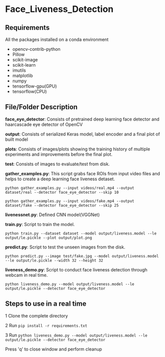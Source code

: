 # Face_Liveness_Detection

## Requirements
All the packages installed on a conda environment
* opencv-contrib-python
* Pillow
* scikit-image
* scikit-learn
* imutils
* matplotlib
* numpy
* tensorflow-gpu(GPU)
* tensorflow(CPU)


## File/Folder Description

__face_eye_detector__: Consists of pretrained deep learning face detector and haarcascade eye detector of OpenCV


__output__: Consists of serialized Keras model, label encoder and a final plot of built model


__plots__: Consists of images/plots showing the training history of multiple experiments and improvements before the final plot.


__test__: Consists of images to evaluate/test from disk.


__gather_examples.py__: This script grabs face ROIs from input video files and helps to create a deep learning face liveness detaset.

`python gather_examples.py --input videos/real.mp4 --output dataset/real --detector face_eye_detector --skip 10`

`python gather_examples.py --input videos/fake.mp4 --output dataset/fake --detector face_eye_detector --skip 25`


__livenessnet.py__: Defined CNN model(VGGNet)


__train.py__: Script to train the model.

`python train.py --dataset dataset --model output/liveness.model --le output/le.pickle --plot output/plot.png`


__predict.py__: Script to test the unseen images from the disk.

`python predict.py --image test/fake.jpg --model output/liveness.model --le output/le.pickle --width 32 --height 32`


__liveness_demo.py__: Script to conduct face liveness detection through webcam in real time.

`python liveness_demo.py --model output/liveness.model --le output/le.pickle --detector face_eye_detector`


## Steps to use in a real time
1 Clone the complete directory

2 Run `pip install -r requirements.txt`

3 Run `python liveness_demo.py --model output/liveness.model --le output/le.pickle --detector face_eye_detector`

Press 'q' to close window and perform cleanup
